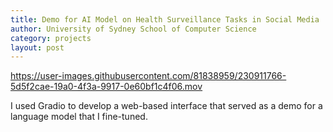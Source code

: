 ```yaml
---
title: Demo for AI Model on Health Surveillance Tasks in Social Media
author: University of Sydney School of Computer Science
category: projects
layout: post
---
```



https://user-images.githubusercontent.com/81838959/230911766-5d5f2cae-19a0-4f3a-9917-0e60bf1c4f06.mov


I used Gradio to develop a web-based interface that served as a demo for a language model that I fine-tuned.
